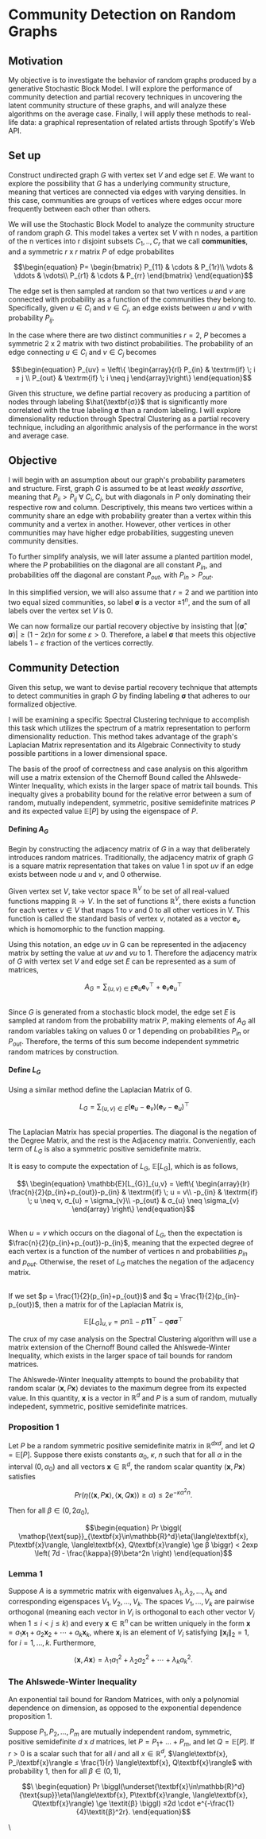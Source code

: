 # Community Detection on Random Graphs 

## Motivation

  My objective is to investigate the behavior of random graphs produced by a  generative Stochastic Block Model. I will explore the performance of community  detection and partial recovery techniques in uncovering the latent community structure of these graphs, and will analyze these algorithms on the average case. Finally, I will apply these methods to real-life data: a graphical representation of related artists through Spotify's Web API.


## Set up

  Construct undirected graph $G$ with vertex set $V$ and edge set $E$. We want to explore the possibility that $G$ has a underlying community structure, meaning that vertices are connected via edges with varying densities. In this case, communities are groups of vertices where edges occur more frequently between each other than others.   
  
  We will use the Stochastic Block Model to analyze the community structure of random graph $G$. This model takes a vertex set $V$ with n nodes, a partition of the n vertices into r disjoint subsets $C_1,..,C_r$ that we call **communities**, and a symmetric $r$ x $r$ matrix $P$ of edge probabilites 

```math
\begin{equation}
P=
\begin{bmatrix}
P_{11} & \cdots & P_{1r}\\
\vdots & \ddots & \vdots\\
P_{r1} & \cdots & P_{rr}
\end{bmatrix}
\end{equation}
```



The edge set is then sampled at random so that two vertices $u$ and $v$ are  connected with probability as a function of the communities they belong to. Specifically, given $u∈C_i$ and $v∈C_j$, an edge exists between $u$ and $v$ with probability $P_{ij}$. 

In the case where there are two distinct communities $r=2$, $P$ becomes a symmetric $2$ x $2$ matrix with two distinct probabilities. The probability of an edge connecting $u∈C_i$ and $v∈C_j$ becomes

```math
\begin{equation}
P_{uv} = 
\left\{ 
  \begin{array}{rl}
   P_{in} & \textrm{if} \; i = j \\
   P_{out} & \textrm{if} \; i \neq j
\end{array}\right\}
\end{equation}
```

  Given this structure, we define partial recovery as producing a partition of nodes through labeling $\hat{\textbf{σ}}$ that is significantly more correlated with the true labeling $\textbf{σ}$ than a random labeling. I will explore dimensionality reduction through Spectral Clustering as a partial recovery technique, including an algorithmic analysis of the performance in the worst and average case. 



## Objective

I will begin with an assumption about our graph's probability parameters and structure. First, graph $G$ is assumed to be at least *weakly assortive*, meaning that $P_{ii} > P_{ij}$ $∀$ $C_i,C_j$, but with diagonals in $P$ only dominating their respective row and column. Descriptively, this means two vertices within a community share an edge with probability greater than a vertex within this community and a vertex in another. However, other vertices in other communities may have higher edge probabilities, suggesting uneven community densities. 


To further simplify analysis, we will later assume a planted partition model, where the $P$ probabilities on the diagonal are all constant $P_{in}$, and probabilities off the diagonal are constant $P_{out}$, with $P_{in}>P_{out}$.

In this simplified version, we will also assume that $r=2$ and we partition into two equal sized communities, so label $\textbf{σ}$ is a vector ${±1}^{n}$, and the sum of all labels over the vertex set $V$ is 0. 


We can now formalize our partial recovery objective by insisting that $\lvert ⟨\textbf{σ̂},\textbf{σ}⟩ \rvert ≥ (1-2ε)n$ for some $ε>0$. Therefore, a label $\textbf{σ}$ that meets this objective labels  $1-ε$ fraction of the vertices correctly.


## Community Detection 

Given this setup, we want to devise partial recovery technique that attempts to detect communities in graph $G$ by finding labeling $\textbf{σ}$ that adheres to our formalized objective.

I will be examining a specific Spectral Clustering technique to accomplish this task which utilizes the spectrum of a matrix representation to perform dimensionality reduction. This method takes advantage of the graph's Laplacian Matrix representation and its Algebraic Connectivity to study possible partitions in a lower dimensional space.

The basis of the proof of correctness and case analysis on this algorithm will  use a matrix extension of the Chernoff Bound called the Ahlswede-Winter Inequality, which exists in the larger space of matrix tail bounds. This inequalty gives a probability bound for the relative error between a sum of random, mutually independent, symmetric, positive semidefinite matrices $P$ and its expected value $\mathbb{E}[P]$ by using the eigenspace of $P$.

#### **Defining $A_G$**

Begin by constructing the adjacency matrix of $G$ in a way that deliberately introduces random matrices. Traditionally, the adjacency matrix of graph $G$ is a square matrix representation that takes on value 1 in spot $uv$ if an edge exists between node $u$ and $v$, and 0 otherwise.

Given vertex set $V$, take vector space $\mathbb{R}^V$ to be set of all real-valued functions mapping $\mathbb{R} → V$. In the set of functions $\mathbb{R}^V$, there exists a function for each vertex $v ∈ V$ that maps 1 to $v$ and 0 to all other vertices in V. This function is called the standard basis of vertex $v$, notated as a vector $\textbf{e}_{v}$ which is homomorphic to the function mapping.

Using this notation, an edge $uv$ in G can be represented in the adjacency matrix by setting the value at $uv$ and $vu$ to 1. Therefore the adjacency matrix of $G$ with vertex set $V$ and edge set $E$ can be represented as a sum of matrices,

```math
\begin{equation}
A_{G} = ∑_{{\{u,v\}}∈E} \textbf{e}_{u}\textbf{e}_{v}^⊤ + \textbf{e}_{v}\textbf{e}_{u}^⊤
\end{equation}
```

\
Since $G$ is generated from a stochastic block model, the edge set $E$ is sampled at random from the probability matrix $P$, making elements of $A_G$  all random variables taking on values 0 or 1 depending on probabilities $P_{in}$ or $P_{out}$. Therefore, the terms of this sum become independent symmetric random matrices by construction.


#### **Define $L_G$**

Using a similar method define the Laplacian Matrix of G.

```math
\
\begin{equation}
L_{G} = ∑_{\{u,v\}∈E} (\textbf{e}_{u} - \textbf{e}_{v})(\textbf{e}_{v}-\textbf{e}_{u})^⊤
\end{equation}
```

\
The Laplacian Matrix has special properties. The diagonal is the negation of the Degree Matrix, and the rest is the Adjacency matrix. Conveniently, each term of $L_{G}$ is also a symmetric positive semidefinite matrix.

It is easy to compute the expectation of $L_{G}$, $\mathbb{E}[L_{G}]$, which is as follows,


```math
\
\begin{equation}
\mathbb{E}[L_{G}]_{u,v} =
\left\{
  \begin{array}{lr}
  \frac{n}{2}(p_{in}+p_{out})-p_{in} & \textrm{if} \; u = v\\
  -p_{in} & \textrm{if} \; u \neq v, σ_{u} = \sigma_{v}\\
  -p_{out} & σ_{u} \neq \sigma_{v}
  \end{array}
\right\}
\end{equation}
```


\
When $u = v$ which occurs on the diagonal of $L_{G}$, then the expectation is $\frac{n}{2}(p_{in}+p_{out})-p_{in}$, meaning that the expected degree of each vertex is a function of the number of vertices n and probabilities $p_{in}$ and $p_{out}$. Otherwise, the reset of $L_{G}$ matches the negation of the adjacency matrix.

\
If we set $p = \frac{1}{2}(p_{in}+p_{out})$ and $q = \frac{1}{2}(p_{in}-p_{out})$, then a matrix for of the Laplacian Matrix is,

```math
\begin{equation}
\mathbb{E}[L_{G}]_{u,v} = pn\mathbb{1}-p\mathbf{1}\mathbf{1}^\top-q\textbf{σ}\textbf{σ}^\top
\end{equation}
```


The crux of my case analysis on the Spectral Clustering algorithm will use a matrix extension of the Chernoff Bound called the Ahlswede-Winter Inequality, which exists in the larger space of tail bounds for random matrices.

The Ahlswede-Winter Inequality attempts to bound the probability that random scalar $\langle\textbf{x}, P\textbf{x}\rangle$ deviates to the maximum degree from its expected value. In this quantity, $\textbf{x}$ is a vector in $\mathbb{R}^d$ and $P$ is a sum of random, mutually indepedent, symmetric, positive semidefinite matrices.




### **Proposition 1**

Let $P$ be a random symmetric positive semidefinite matrix in $\mathbb{R}^{dxd}$, and let $Q = \mathbb{E}[P]$. Suppose there exists constants $α_0$, $\kappa$, $n$ such that for all $\alpha$ in the interval $(0, \alpha_{0})$ and all vectors $\textbf{x} \in \mathbb{R}^d$, the random scalar quantity $\langle\textbf{x},P\textbf{x}\rangle$ satisfies

```math
\begin{equation}
Pr(η(\langle\textbf{x}, P\textbf{x}\rangle, \langle\textbf{x}, Q\textbf{x}\rangle) \geq \alpha) ≤ 2e^{-\kappa\alpha^{2}n}.
\end{equation}
```

Then for all $β\in (0, 2\alpha_{0})$,

```math
\begin{equation}
Pr \biggl( \mathop{\text{sup}}_{\textbf{x}\in\mathbb{R}^d}\eta(\langle\textbf{x}, P\textbf{x}\rangle, \langle\textbf{x}, Q\textbf{x}\rangle) \ge β \biggr) < 2exp \left( 7d - \frac{\kappa}{9}\beta^2n \right)
\end{equation}
```


### **Lemma 1**

Suppose $A$ is a symmetric matrix with eigenvalues $λ_1, λ_2,\ldots,λ_k$ and corresponding eigenspaces $V_1, V_2,\ldots,V_k$. The spaces $V_1,\ldots,V_k$ are pairwise orthogonal (meaning each vector in $V_i$ is orthogonal to each other vector $V_j$ when $1≤i<j≤k$) and every $\textbf{x}∈\mathbb{R}^n$ can be written uniquely in the form $\textbf{x} = a_1\textbf{x}_1+a_2\textbf{x}_2+\cdots+a_k\textbf{x}_k$, where $\textbf{x}_i$ is an element of $V_i$ satisfying $\lVert{\textbf{x}_i}\rVert_2 = 1$, for $i = 1,\ldots,k$. Furthermore,

```math
\begin{equation}
\langle\textbf{x}, A\textbf{x}\rangle = λ_1a_1^2+λ_2a_2^2+\cdots+\lambda_ka_k^2.
\end{equation}
```


### **The Ahlswede-Winter Inequality**

An exponential tail bound for Random Matrices, with only a polynomial dependence on dimension, as opposed to the exponential dependence proposition 1.

Suppose $P_1, P_2,...,P_m$ are mutually independent random, symmetric, positive semidefinite $d$ x $d$ matrices, let $P=P_1+$ $...+P_m$, and let $Q=\mathbb{E}[P]$. If $r>0$ is a scalar such that for all $i$ and all $x∈\mathbb{R}^{d}$, $\langle\textbf{x}, P_i\textbf{x}\rangle ≤ \frac{1}{r} \langle\textbf{x}, Q\textbf{x}\rangle$ with probability 1, then for all $β∈(0,1)$,

```math
\
\begin{equation}
Pr \biggl(\underset{\textbf{x}\in\mathbb{R}^d}{\text{sup}}\eta(\langle\textbf{x}, P\textbf{x}\rangle, \langle\textbf{x}, Q\textbf{x}\rangle) \ge \textit{β} \biggl) ≤2d \cdot e^{-\frac{1}{4}\textit{β}^2r}.
\end{equation}
```

\



















